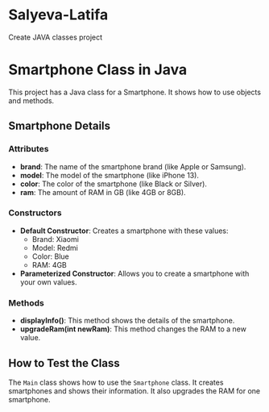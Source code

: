 # Salyeva-Latifa
Create JAVA classes project
# Smartphone Class in Java

This project has a Java class for a Smartphone. It shows how to use objects and methods.

## Smartphone Details

### Attributes
- **brand**: The name of the smartphone brand (like Apple or Samsung).
- **model**: The model of the smartphone (like iPhone 13).
- **color**: The color of the smartphone (like Black or Silver).
- **ram**: The amount of RAM in GB (like 4GB or 8GB).

### Constructors
- **Default Constructor**: Creates a smartphone with these values:
  - Brand: Xiaomi
  - Model: Redmi
  - Color: Blue
  - RAM: 4GB
- **Parameterized Constructor**: Allows you to create a smartphone with your own values.

### Methods
- **displayInfo()**: This method shows the details of the smartphone.
- **upgradeRam(int newRam)**: This method changes the RAM to a new value.

## How to Test the Class

The `Main` class shows how to use the `Smartphone` class. It creates smartphones and shows their information. It also upgrades the RAM for one smartphone.
